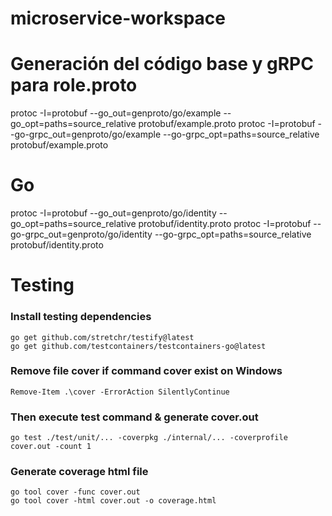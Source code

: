 # microservice-workspace

# Generación del código base y gRPC para role.proto
protoc -I=protobuf --go_out=genproto/go/example --go_opt=paths=source_relative protobuf/example.proto
protoc -I=protobuf --go-grpc_out=genproto/go/example --go-grpc_opt=paths=source_relative protobuf/example.proto


# Go
protoc -I=protobuf --go_out=genproto/go/identity --go_opt=paths=source_relative protobuf/identity.proto
protoc -I=protobuf --go-grpc_out=genproto/go/identity --go-grpc_opt=paths=source_relative protobuf/identity.proto


# Testing
### Install testing dependencies
```
go get github.com/stretchr/testify@latest
go get github.com/testcontainers/testcontainers-go@latest
```

### Remove file cover if command cover exist on Windows
```
Remove-Item .\cover -ErrorAction SilentlyContinue
```
### Then execute test command & generate cover.out
```
go test ./test/unit/... -coverpkg ./internal/... -coverprofile cover.out -count 1
```
### Generate coverage html file
```
go tool cover -func cover.out
go tool cover -html cover.out -o coverage.html
```
